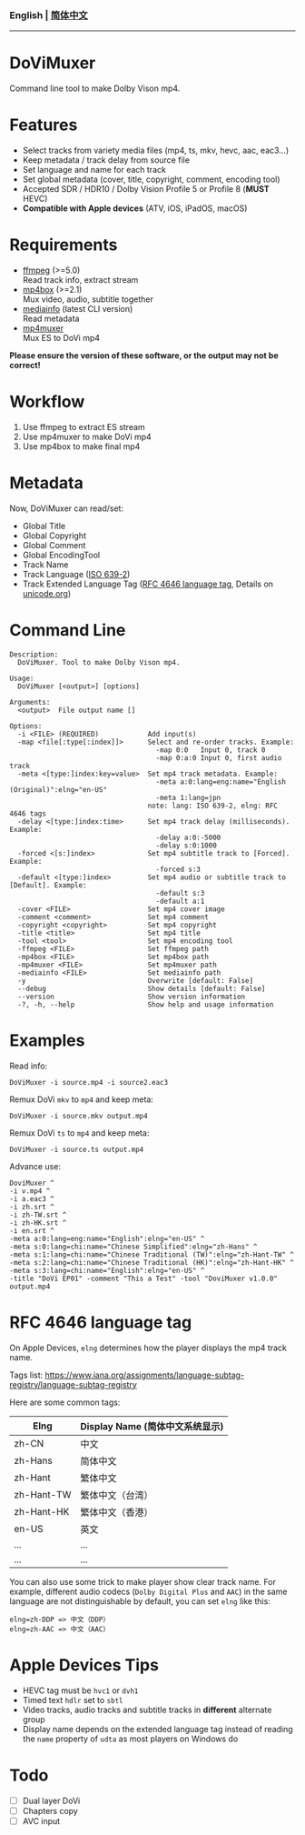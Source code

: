 ### English | [简体中文](README_zh-CN.md)

---

# DoViMuxer
Command line tool to make Dolby Vison mp4.

# Features
* Select tracks from variety media files (mp4, ts, mkv, hevc, aac, eac3...)
* Keep metadata / track delay from source file
* Set language and name for each track
* Set global metadata (cover, title, copyright, comment, encoding tool)
* Accepted SDR / HDR10 / Dolby Vision Profile 5 or Profile 8 (**MUST** HEVC)
* **Compatible with Apple devices** (ATV, iOS, iPadOS, macOS)

# Requirements
* [ffmpeg](https://ffmpeg.org/download.html) (>=5.0)  
    Read track info, extract stream
* [mp4box](https://gpac.wp.imt.fr/downloads/gpac-nightly-builds/) (>=2.1)  
    Mux video, audio, subtitle together
* [mediainfo](https://mediaarea.net/en/MediaInfo/Download) (latest CLI version)  
    Read metadata
* [mp4muxer](https://github.com/DolbyLaboratories/dlb_mp4base/tree/master/bin)  
    Mux ES to DoVi mp4

**Please ensure the version of these software, or the output may not be correct!**

# Workflow
1. Use ffmpeg to extract ES stream
2. Use mp4muxer to make DoVi mp4
3. Use mp4box to make final mp4

# Metadata
Now, DoViMuxer can read/set:
* Global Title
* Global Copyright 
* Global Comment
* Global EncodingTool
* Track Name
* Track Language ([ISO 639-2](https://www.loc.gov/standards/iso639-2/php/code_list.php))
* Track Extended Language Tag ([RFC 4646 language tag](https://datatracker.ietf.org/doc/rfc4646/), Details on [unicode.org](http://unicode.org/reports/tr35/#Unicode_Language_and_Locale_Identifiers))

# Command Line
```
Description:
  DoViMuxer. Tool to make Dolby Vison mp4.

Usage:
  DoViMuxer [<output>] [options]

Arguments:
  <output>  File output name []

Options:
  -i <FILE> (REQUIRED)            Add input(s)
  -map <file[:type[:index]]>      Select and re-order tracks. Example:
                                    -map 0:0   Input 0, track 0
                                    -map 0:a:0 Input 0, first audio track
  -meta <[type:]index:key=value>  Set mp4 track metadata. Example:
                                    -meta a:0:lang=eng:name="English (Original)":elng="en-US"
                                    -meta 1:lang=jpn
                                  note: lang: ISO 639-2, elng: RFC 4646 tags
  -delay <[type:]index:time>      Set mp4 track delay (milliseconds). Example:
                                    -delay a:0:-5000
                                    -delay s:0:1000
  -forced <[s:]index>             Set mp4 subtitle track to [Forced]. Example:
                                    -forced s:3
  -default <[type:]index>         Set mp4 audio or subtitle track to [Default]. Example:
                                    -default s:3
                                    -default a:1
  -cover <FILE>                   Set mp4 cover image
  -comment <comment>              Set mp4 comment
  -copyright <copyright>          Set mp4 copyright
  -title <title>                  Set mp4 title
  -tool <tool>                    Set mp4 encoding tool
  -ffmpeg <FILE>                  Set ffmpeg path
  -mp4box <FILE>                  Set mp4box path
  -mp4muxer <FILE>                Set mp4muxer path
  -mediainfo <FILE>               Set mediainfo path
  -y                              Overwrite [default: False]
  --debug                         Show details [default: False]
  --version                       Show version information
  -?, -h, --help                  Show help and usage information
```

# Examples
Read info:
```
DoViMuxer -i source.mp4 -i source2.eac3
```

Remux DoVi `mkv` to `mp4` and keep meta:
```
DoViMuxer -i source.mkv output.mp4
```

Remux DoVi `ts` to `mp4` and keep meta:
```
DoViMuxer -i source.ts output.mp4
```

Advance use:
```
DoviMuxer ^
-i v.mp4 ^
-i a.eac3 ^
-i zh.srt ^
-i zh-TW.srt ^
-i zh-HK.srt ^
-i en.srt ^
-meta a:0:lang=eng:name="English":elng="en-US" ^
-meta s:0:lang=chi:name="Chinese Simplified":elng="zh-Hans" ^
-meta s:1:lang=chi:name="Chinese Traditional (TW)":elng="zh-Hant-TW" ^
-meta s:2:lang=chi:name="Chinese Traditional (HK)":elng="zh-Hant-HK" ^
-meta s:3:lang=chi:name="English":elng="en-US" ^
-title "DoVi EP01" -comment "This a Test" -tool "DoviMuxer v1.0.0" output.mp4
```

# RFC 4646 language tag
On Apple Devices, `elng` determines how the player displays the mp4 track name.

Tags list: https://www.iana.org/assignments/language-subtag-registry/language-subtag-registry

Here are some common tags:

|  Elng   | Display Name (简体中文系统显示)  |
|  ----  | ----  |
| zh-CN  | 中文 |
| zh-Hans  | 简体中文 |
| zh-Hant  | 繁体中文 |
| zh-Hant-TW  | 繁体中文（台湾） |
| zh-Hant-HK  | 繁体中文（香港） |
| en-US  | 英文 |
| ...  | ... |
| ...  | ... |

You can also use some trick to make player show clear track name. For example, different audio codecs (`Dolby Digital Plus` and `AAC`) in the same language are not distinguishable by default, you can set `elng` like this:
```
elng=zh-DDP => 中文（DDP）
elng=zh-AAC => 中文（AAC）
```

# Apple Devices Tips
* HEVC tag must be `hvc1` or `dvh1`
* Timed text `hdlr` set to `sbtl`
* Video tracks, audio tracks and subtitle tracks in **different** alternate group
* Display name depends on the extended language tag instead of reading the `name` property of `udta` as most players on Windows do

# Todo
* [ ] Dual layer DoVi
* [ ] Chapters copy 
* [ ] AVC input 